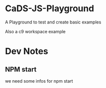 # CaDS-JS-Playground
A Playground to test and create basic examples

Also a c9 workspace example 


# Dev Notes

## NPM start
we need some infos for npm start
